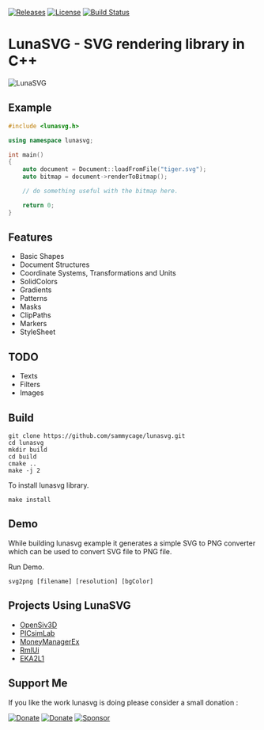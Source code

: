 [![Releases](https://img.shields.io/badge/Version-2.2.0-orange.svg)](https://github.com/sammycage/lunasvg/releases)
[![License](https://img.shields.io/badge/License-MIT-blue.svg)](https://github.com/sammycage/lunasvg/blob/master/LICENSE)
[![Build Status](https://github.com/sammycage/lunasvg/actions/workflows/ci.yml/badge.svg)](https://github.com/sammycage/lunasvg/actions)

# LunaSVG - SVG rendering library in C++

![LunaSVG](https://github.com/sammycage/lunasvg/blob/master/luna.png)

## Example

```cpp
#include <lunasvg.h>

using namespace lunasvg;

int main()
{
    auto document = Document::loadFromFile("tiger.svg");
    auto bitmap = document->renderToBitmap();

    // do something useful with the bitmap here.

    return 0;
}

```

## Features

- Basic Shapes
- Document Structures
- Coordinate Systems, Transformations and Units
- SolidColors
- Gradients
- Patterns
- Masks
- ClipPaths
- Markers
- StyleSheet

## TODO

- Texts
- Filters
- Images

## Build

```
git clone https://github.com/sammycage/lunasvg.git
cd lunasvg
mkdir build
cd build
cmake ..
make -j 2
```

To install lunasvg library.

```
make install
```

## Demo

While building lunasvg example it generates a simple SVG to PNG converter which can be used to convert SVG file to PNG file.

Run Demo.
```
svg2png [filename] [resolution] [bgColor]
```

## Projects Using LunaSVG

- [OpenSiv3D](https://github.com/Siv3D/OpenSiv3D)
- [PICsimLab](https://github.com/lcgamboa/picsimlab)
- [MoneyManagerEx](https://github.com/moneymanagerex/moneymanagerex)
- [RmlUi](https://github.com/mikke89/RmlUi)
- [EKA2L1](https://github.com/EKA2L1/EKA2L1)

## Support Me

If you like the work lunasvg is doing please consider a small donation :

[![Donate](https://img.shields.io/badge/Donate-PayPal-blue.svg)](https://www.paypal.me/sammycage)
[![Donate](https://img.shields.io/badge/Donate-BuyMeACoffee-yellow.svg)](https://www.buymeacoffee.com/sammycage)
[![Sponsor](https://img.shields.io/badge/Sponsor-Patreon-orange.svg)](https://patreon.com/sammycage)
